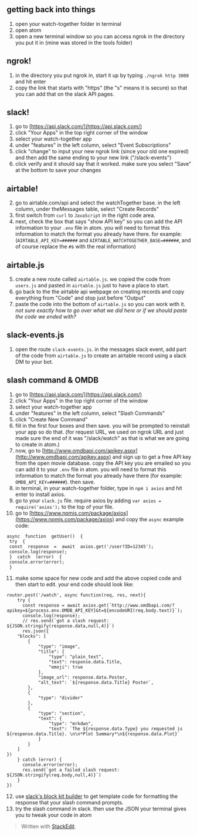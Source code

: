 ## getting back into things
1. open your watch-together folder in terminal
2. open atom
3. open a new terminal window so you can access ngrok in the directory you put it in (mine was stored in the tools folder)

## ngrok!
1. in the directory you put ngrok in, start it up by typing  `./ngrok http 3000` and hit enter
2. copy the link that starts with "https" (the "s" means it is secure) so that you can add that on the slack API pages.

## slack!
1. go to [https://api.slack.com/](https://api.slack.com/)
2. click "Your Apps" in the top right corner of the window
3. select your watch-together app
4. under "features" in the left column, select "Event Subscriptions"
5. click "change" to input your new ngrok link (since your old one expired) and then add the same ending to your new link ("/slack-events")
6. click verify and it should say that it worked. make sure you select "Save" at the bottom to save your changes

## airtable!
2. go to airtable.com/api and select the watchTogether base. in the left column, under theMessages table, select "Create Records"
3. first switch from `curl` to `JavaScript` in the right code area.
4. next, check the box that says "show API key" so you can add the API information to your `.env` file in atom. you will need to format this information to match the format you already have there. for example: (`AIRTABLE_API_KEY=######` and
`AIRTABLE_WATCHTOGETHER_BASE=######`, and of course replace the `#`s with the real information)

## airtable.js
5. create a new route called `airtable.js`. we copied the code from `users.js` and pasted in `airtable.js` just to have a place to start.
6. go back to the the airtable api webpage on creating records and copy everything from "Code" and stop just before "Output"
7. paste the code into the bottom of `airtable.js` so you can work with it.
*not sure exactly how to go over what we did here or if we should paste the code we ended with?*
## slack-events.js
1. open the route `slack-events.js`. in the messages slack event, add part of the code from `airtable.js` to create an airtable record using a slack DM to your bot.

## slash command & OMDB
1. go to [https://api.slack.com/](https://api.slack.com/)
2. click "Your Apps" in the top right corner of the window
3. select your watch-together app
4. under "features" in the left column, select "Slash Commands"
5. click "Create New Command"
6. fill in the first four boxes and then save. you will be prompted to reinstall your app so do that. (for request URL, we used on ngrok URL and just made sure the end of it was "/slack/watch" as that is what we are going to create in atom.)
7. now, go to [http://www.omdbapi.com/apikey.aspx](http://www.omdbapi.com/apikey.aspx) and sign up to get a free API key from the open movie database. copy the API key you are emailed so you can add it to your `.env` file in atom. you will need to format this information to match the format you already have there (for example: `OMDB_API_KEY=######`). then save.
8. in terminal, in your watch-together folder, type in `npm i axios` and hit enter to install axios.
9. go to your `slack.js` file. require axios by adding `var axios = require('axios');` to the top of your file.
10. go to [https://www.npmjs.com/package/axios](https://www.npmjs.com/package/axios) and copy the `async` example code: 
```
async  function  getUser()  {
 try  {
 const  response  =  await  axios.get('/user?ID=12345');
 console.log(response);
 }  catch  (error)  {
 console.error(error);
 }
```
11. make some space for new code and add the above copied code and then start to edit. your end code should look like:

```
router.post('/watch', async function(req, res, next){
    try {
      const response = await axios.get(`http://www.omdbapi.com/?apikey=${process.env.OMDB_API_KEY}&t=${encodeURI(req.body.text)}`);
      console.log(response);
      // res.send(`got a slash request: ${JSON.stringify(response.data,null,4)}`)
      res.json({
	"blocks": [
		{
			"type": "image",
			"title": {
				"type": "plain_text",
				"text": response.data.Title,
				"emoji": true
			},
			"image_url": response.data.Poster,
			"alt_text": `${response.data.Title} Poster`,
		},
		{
			"type": "divider"
		},
		{
			"type": "section",
			"text": {
				"type": "mrkdwn",
				"text": `The ${response.data.Type} you requested is ${response.data.Title}. \n\n*Plot Summary*\n${response.data.Plot}`
			}
		}
	]
})
    } catch (error) {
      console.error(error);
      res.send(`got a failed slash request: ${JSON.stringify(req.body,null,4)}`)
    }
})
```
12. use [slack's block kit builder](https://app.slack.com/block-kit-builder) to get template code for formatting the response that your slash command prompts.
13. try the slash command in slack. then use the JSON your terminal gives you to tweak your code in atom

> Written with [StackEdit](https://stackedit.io/).
<!--stackedit_data:
eyJoaXN0b3J5IjpbLTYzOTUwMDEyMSwtMTQzOTc0MTk2LC0xMz
g5MjM2NjYyLDEyODgzNjQ3MTIsMTYyMTA3MDQ5NCw0OTAwMTkz
NjksLTE4NDQ1NDMxNjIsNzMwOTk4MTE2XX0=
-->